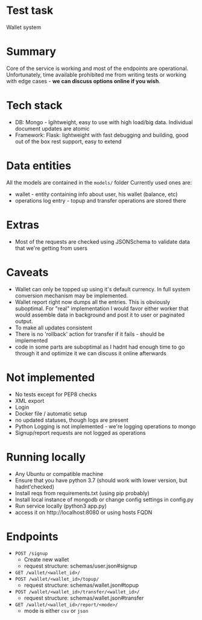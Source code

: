 # Test task
Wallet system

# Summary
Core of the service is working and most of the endpoints are operational. 
Unfortunately, time available prohibited me from writing tests or working with edge cases - __we can discuss options online if you wish__.

# Tech stack
* DB: Mongo - lgihtweight, easy to use with high load/big data. Individual document updates are atomic
* Framework: Flask: lightweight with fast debugging and building, good out of the box rest support, easy to extend

# Data entities
All the models are contained in the `models/` folder
Currently used ones are: 
* wallet - entity containing info about user, his wallet (balance, etc)
* operations log entry - topup and transfer operations are stored there

# Extras
* Most of the requests are checked using JSONSchema to validate data that we're getting from users

# Caveats
 * Wallet can only be topped up using it's default currency. In full system conversion mechanism may be implemented.
 * Wallet report right now dumps all the entries. This is obviously suboptimal. For "real" implementation I would favor 
 either worker that would assemble data in background and post it to user or paginated output.
 * To make all updates consistent 
 * There is no 'rollback' action for transfer if it fails - should be implemented
 * code in some parts are suboptimal as I hadnt had enough time 
 to go through it and optimize it we can discuss it online afterwards
 
# Not implemented
 * No tests except for PEP8 checks 
 * XML export
 * Login
 * Docker file / automatic setup
 * no updated statuses, though logs are present
 * Python Logging is not implemented - we're logging operations to mongo
 * Signup/report requests are not logged as operations
 
# Running locally
 * Any Ubuntu or compatible machine
 * Ensure that you have python 3.7 (should work with lower version, but hadnt'checked)
 * Install reqs from requirements.txt (using pip probably)
 * Install local instance of mongodb or change config settings in config.py
 * Run service locally (python3 app.py)
 * access it on http://localhost:8080 or using hosts FQDN
 
# Endpoints

* `POST /signup`
    * Create new wallet
    * request structure: schemas/user.json#signup
* `GET /wallet/<wallet_id>/`
* `POST /wallet/<wallet_id>/topup/`
    * request structure: schemas/wallet.json#topup
* `POST /wallet/<wallet_id>/transfer/<wallet_id>/`
    * request structure: schemas/wallet.json#transfer
* `GET /wallet/<wallet_id>/report/<mode>/`
    * mode is either `csv` or `json`